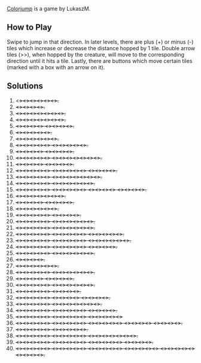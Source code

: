 [Colorjump](https://play.fancade.com/61856963D9135DF2) is a game by LukaszM.

## How to Play

Swipe to jump in that direction. In later levels, there are plus (+) or minus (-) tiles which increase or decrease the distance hopped by 1 tile. Double arrow tiles (>>), when hopped by the creature, will move to the corresponding direction until it hits a tile. Lastly, there are buttons which move certain tiles (marked with a box with an arrow on it).

## Solutions

1. <<S>><<W>><<E>><<S>><<N>><<E>>.
2. <<S>><<S>><<S>><<S>>.
3. <<S>><<S>><<E>><<N>><<W>><<W>><<S>>.
4. <<W>><<E>><<E>><<W>><<N>><<S>><<S>>.
5. <<E>><<S>><<N>><<W>> <<E>><<S>><<N>><<W>>.
6. <<S>><<S>><<E>><<N>><<S>>.
7. <<S>><<S>><<N>><<N>><<S>><<S>>.
8. <<S>><<N>><<N>><<W>><<S>> <<N>><<E>><<S>><<N>><<S>>.
9. <<S>><<S>><<N>><<E>> <<W>><<W>><<E>><<E>>.
10. <<N>><<E>><<W>><<E>><<W>> <<E>><<W>><<W>><<W>><<S>><<N>><<S>>.
11. <<N>><<N>><<E>><<S>> <<N>><<S>><<W>><<N>>.
12. <<S>><<S>><<E>><<N>><<N>> <<W>><<S>><<W>><<N>><<N>> <<E>><<S>><<N>><<S>>.
13. <<W>><<E>><<W>><<N>><<S>> <<E>><<S>><<E>><<W>><<E>><<N>><<S>>.
14. <<S>><<E>><<S>><<N>><<W>> <<W>><<N>><<E>><<S>><<W>><<N>>.
15. <<E>><<S>><<W>><<N>><<N>> <<S>><<N>><<S>><<S>><<S>> <<E>><<N>><<S>><<N>> <<S>><<W>><<S>><<S>>.
16. <<S>><<E>><<N>><<S>><<E>><<S>><<W>>.
17. <<E>><<W>><<S>><<S>> <<E>><<W>><<S>><<S>>.
18. <<N>><<S>><<E>><<N>><<N>><<S>>.
19. <<S>><<W>><<S>><<E>><<N>> <<W>><<E>><<N>><<W>>.
20. <<S>><<E>><<W>><<N>><<N>> <<E>><<S>><<S>><<N>><<N>><<N>>.
21. <<N>><<W>><<E>><<N>><<N>> <<N>><<N>><<W>><<S>><<S>><<E>>.
22. <<N>><<N>><<S>><<W>><<E>> <<W>><<S>><<S>><<W>><<N>> <<E>><<W>><<N>><<N>><<W>>.
23. <<S>><<E>><<W>><<E>><<S>> <<N>><<N>><<S>><<W>><<N>> <<E>><<N>><<S>><<W>><<E>><<W>>.
24. <<W>><<S>><<W>><<E>><<E>> <<N>><<E>><<W>><<E>><<E>> <<W>><<S>><<E>><<W>>.
25. <<S>><<E>><<N>><<W>><<S>> <<W>><<E>><<E>><<N>><<W>><<S>>.
26. <<S>><<S>><<S>><<S>>.
27. <<W>><<S>><<E>><<S>><<S>><<W>>.
28. <<S>><<W>><<W>><<E>><<E>> <<N>><<N>><<S>><<S>><<E>><<E>>.
29. <<S>><<S>><<N>><<N>> <<N>><<S>><<S>><<S>>.
30. <<W>><<W>><<E>><<N>><<S>> <<E>><<W>><<N>><<W>><<S>><<E>>.
31. <<W>><<S>><<N>><<N>><<E>> <<S>><<W>><<S>><<E>>.
32. <<S>><<E>><<W>><<N>><<N>> <<E>><<S>><<W>><<S>> <<E>><<N>><<N>><<W>>.
33. <<E>><<E>><<W>><<S>><<S>> <<W>><<E>><<E>><<S>><<W>><<E>><<S>>.
34. <<S>><<E>><<N>><<E>><<N>> <<S>><<N>><<W>><<E>><<S>> <<E>><<S>><<E>><<E>>.
35. <<N>><<S>><<S>><<E>><<E>> <<N>><<N>><<W>><<S>><<N>> <<S>><<N>><<S>><<N>><<N>>
36. <<S>><<N>><<E>><<W>><<S>> <<S>><<N>><<N>><<E>><<W>> <<E>><<W>><<E>><<S>><<E>> <<N>><<E>><<W>><<E>> <<W>><<E>><<S>><<S>>.
37. <<S>><<W>><<N>><<E>><<W>> <<E>><<E>><<S>><<W>><<W>>.
38. <<S>><<S>><<W>><<W>><<E>> <<N>><<N>><<N>><<E>><<E>> <<S>><<S>><<W>><<N>><<N>><<W>><<N>>.
39. <<W>><<S>><<N>><<E>><<S>> <<W>><<N>><<E>><<S>><<W>> <<N>><<E>><<S>><<N>><<S>> <<S>><<S>><<W>><<E>>.
40. <<W>><<W>><<S>><<S>><<E>> <<E>><<N>><<S>><<N>><<S>> <<S>><<S>><<N>><<N>><<W>> <<W>><<S>><<N>><<S>><<S>> <<E>><<E>><<E>><<E>><<N>> <<N>><<W>><<W>><<E>>.